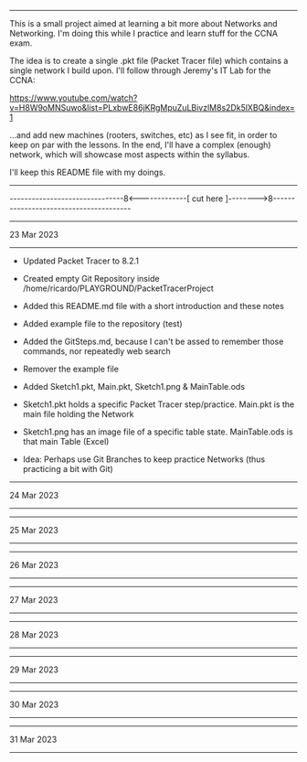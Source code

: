 ***********************************************************************************************************
This is a small project aimed at learning a bit more about Networks and Networking.
I'm doing this while I practice and learn stuff for the CCNA exam.

The idea is to create a single .pkt file (Packet Tracer file) which contains a single network I build upon.
I'll follow through Jeremy's IT Lab for the CCNA:

https://www.youtube.com/watch?v=H8W9oMNSuwo&list=PLxbwE86jKRgMpuZuLBivzlM8s2Dk5lXBQ&index=1


...and add new machines (rooters, switches, etc) as I see fit, in order to keep on par with the lessons.
In the end, I'll have a complex (enough) network, which will showcase most aspects within the syllabus.

I'll keep this README file with my doings.
***********************************************************************************************************

-------------------------------8<-------------[ cut here ]-------->8---------------------------------------


***********
23 Mar 2023
***********

- Updated Packet Tracer to 8.2.1

- Created empty Git Repository inside /home/ricardo/PLAYGROUND/PacketTracerProject

- Added this README.md file with a short introduction and these notes

- Added example file to the repository (test)

- Added the GitSteps.md, because I can't be assed to remember those commands, nor repeatedly web search

- Remover the example file

- Added Sketch1.pkt, Main.pkt, Sketch1.png & MainTable.ods

- Sketch1.pkt holds a specific Packet Tracer step/practice. Main.pkt is the main file holding the Network

- Sketch1.png has an image file of a specific table state. MainTable.ods is that main Table (Excel)

- Idea: Perhaps use Git Branches to keep practice Networks (thus practicing a bit with Git)

***********
24 Mar 2023
***********


***********
25 Mar 2023
***********


***********
26 Mar 2023
***********


***********
27 Mar 2023
***********


***********
28 Mar 2023
***********


***********
29 Mar 2023
***********


***********
30 Mar 2023
***********


***********
31 Mar 2023
***********









